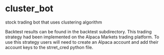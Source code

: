 # cluster_bot
stock trading bot that uses clustering algorithm

Backtest results can be found in the backtest subdirectory. This trading strategy had been implemented on the Alpaca Markets trading platform. To use this strategy users will need to create an Alpaca account and add their account keys to the strret_cred python file.
